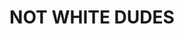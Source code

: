 ---
pid: CH688
title: NOT WHITE DUDES
location_transcription: Center City
zipcode: '19146'
outside_phl: 
neighborhood: Graduate Hospital,Naval Square,Southwest Center City
age: '27'
age_range: 20-29
instagram: 
image_file_name: CH_688.jpg
proposal_transcription: Start by looking in archives for Philly stories not part of
  the normal narrative (Hist. society of Penn)
topic: Figure,History,Philadelphia
topic_summary: 0, 0, 0
type: Sculpture Statue
keywords_other: 
credit: Lizzie
image_labels: A female figure holding a torch standing on a podium.
twitter: 
facebook: 
permalink: "/monuments/ch688/"
layout: item-page
---